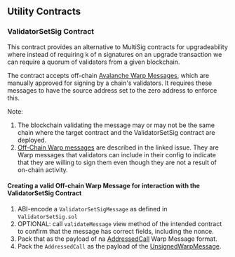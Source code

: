## Utility Contracts

### ValidatorSetSig Contract

This contract provides an alternative to MultiSig contracts for upgradeability where instead of requiring k of n signatures on an upgrade transaction we can require a quorum of validators from a given blockchain.

The contract accepts off-chain [Avalanche Warp Messages](https://docs.avax.network/build/cross-chain/awm/overview), which are manually approved for signing  by a chain's validators. It requires these messages to have the source address set to the zero address to enforce this.

Note:
1. The blockchain validating the message may or may not be the same chain where the target contract and the ValidatorSetSig contract are deployed.
2. [Off-Chain Warp messages](https://github.com/ava-labs/subnet-evm/issues/729) are described in the linked issue. They are Warp messages that validators can include in their config to indicate that they are willing to sign them even though they are not a result of on-chain activity.

#### Creating a valid Off-chain Warp Message for interaction with the ValidatorSetSig Contract

1. ABI-encode a `ValidatorSetSigMessage` as defined in `ValidatorSetSig.sol`
2. OPTIONAL: call `validateMessage` view method of the intended contract to confirm that the message has correct fields, including the nonce.
3. Pack that as the payload of na [AddressedCall](https://github.com/ava-labs/avalanchego/blob/0c4efd743e1d737f4e8970d0e0ebf229ea44406c/vms/platformvm/warp/payload/addressed_call.go#L15) Warp Message format.
4. Pack the `AddressedCall` as the payload of the [UnsignedWarpMessage](https://github.com/ava-labs/avalanchego/blob/f17ea6a7ab4036c41b693e47b94d8f0c81cb69ec/vms/platformvm/warp/unsigned_message.go#L14).